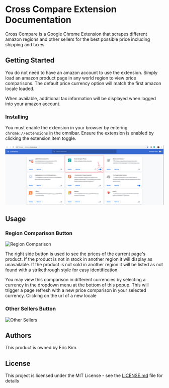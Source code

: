 # Cross Compare Extension Documentation

Cross Compare is a Google Chrome Extension that scrapes different amazon regions and other sellers for the best possible price including shipping and taxes.

## Getting Started

You do not need to have an amazon account to use the extension. Simply load an amazon product page in any world region to view price comparisons. The default price currency option will match the first amazon locale loaded.

When available, additional tax information will be displayed when logged into your amazon account.

### Installing

You must enable the extension in your browser by entering `chrome://extensions` in the omnibar. Ensure the extension is enabled by clicking the extension item toggle.

![Extensions Page](/docs/extensions%20page.png)

## Usage

### Region Comparison Button

![Region Comparison](/docs/demo1-3x.gif)

The right side button is used to see the prices of the current page's product. If the product is not in stock in another region it will display as unavailable. If the product is not sold in another region it will be listed as not found with a strikethrough style for easy identification.

You may view this comparison in different currencies by selecting a currency in the dropdown menu at the bottom of this popup. This will trigger a page refresh with a new price comparison in your selected currency. Clicking on the url of a new locale

### Other Sellers Button

![Other Sellers](/docs/demo2-2x.gif)

## Authors
This product is owned by Eric Kim.

## License

This project is licensed under the MIT License - see the [LICENSE.md](LICENSE.md) file for details

